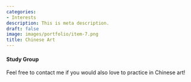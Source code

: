 ```yaml
---
categories:
- Interests
description: This is meta description.
draft: false
image: images/portfolio/item-7.png
title: Chinese Art
---
```


#### Study Group

Feel free to contact me if you would also love to practice in Chinese art!